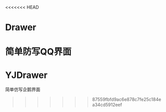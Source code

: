 <<<<<<< HEAD
# Drawer
简单防写QQ界面
=======
# YJDrawer
简单仿写企鹅界面
>>>>>>> 87559fbfd9ac6e878c7fe25c184ea34cd5912eef
